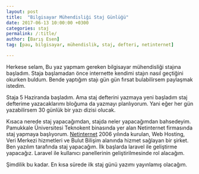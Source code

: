 ```yaml
---
layout: post
title:  "Bilgisayar Mühendisliği Staj Günlüğü"
date: 2017-06-13 10:00:00 +0300
categories: staj
permalink: /:title/
author: [Barış Esen]
tag: [pau, bilgisayar, mühendislik, staj, defteri, netinternet]

---
```


Herkese selam,
Bu yaz yapmam gereken bilgisayar mühendisliği stajına başladım. Staja başlamadan önce internette kendimi stajın nasıl geçtiğini okurken buldum. Bende yaptığım stajı gün gün fırsat bulabilirsem paylaşmak istedim.

Staja 5 Haziranda başladım. Ama staj defterini yazmaya yeni başladım staj defterime yazacaklarımı bloğuma da yazmayı planlıyorum. Yani eğer her gün yazabilirsem 30 günlük bir yazı dizisi olucak.

Kısaca nerede staj yapacağımdan, stajda neler yapacağımdan bahsedeyim. Pamukkale Üniversitesi Teknokent binasında yer alan Netinternet firmasında staj yapmaya başlıyorum. [Netinternet](https://www.netinternet.com.tr/) 2006 yılında kurulan, Web Hosting, Veri Merkezi hizmetleri ve Bulut Bilişim alanında hizmet sağlayan bir şirket. Ben yazılım tarafında staj yapacağım. İlk başlarda laravel ile geliştirme yapacağız. Laravel ile kullanıcı panellerinin geliştirilmesinde rol alacağım.

Şimdilik bu kadar. En kısa sürede ilk staj günü yazımı yayınlamış olacağım.
